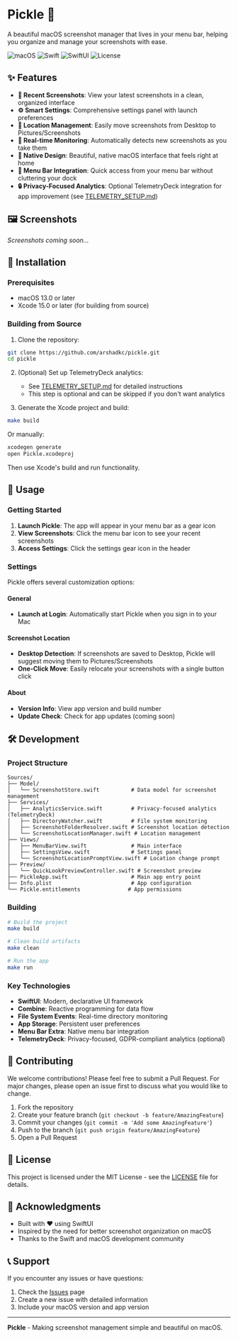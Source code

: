 # Pickle 🥒

A beautiful macOS screenshot manager that lives in your menu bar, helping you organize and manage your screenshots with ease.

![macOS](https://img.shields.io/badge/macOS-13.0+-blue.svg)
![Swift](https://img.shields.io/badge/Swift-5.9+-orange.svg)
![SwiftUI](https://img.shields.io/badge/SwiftUI-4.0+-green.svg)
![License](https://img.shields.io/badge/License-MIT-yellow.svg)

## ✨ Features

- **📸 Recent Screenshots**: View your latest screenshots in a clean, organized interface
- **⚙️ Smart Settings**: Comprehensive settings panel with launch preferences
- **📁 Location Management**: Easily move screenshots from Desktop to Pictures/Screenshots
- **🔄 Real-time Monitoring**: Automatically detects new screenshots as you take them
- **🎨 Native Design**: Beautiful, native macOS interface that feels right at home
- **🚀 Menu Bar Integration**: Quick access from your menu bar without cluttering your dock
- **🔒 Privacy-Focused Analytics**: Optional TelemetryDeck integration for app improvement (see [TELEMETRY_SETUP.md](TELEMETRY_SETUP.md))

## 🖼️ Screenshots

*Screenshots coming soon...*

## 🚀 Installation

### Prerequisites

- macOS 13.0 or later
- Xcode 15.0 or later (for building from source)

### Building from Source

1. Clone the repository:
```bash
git clone https://github.com/arshadkc/pickle.git
cd pickle
```

2. (Optional) Set up TelemetryDeck analytics:
   - See [TELEMETRY_SETUP.md](TELEMETRY_SETUP.md) for detailed instructions
   - This step is optional and can be skipped if you don't want analytics

3. Generate the Xcode project and build:
```bash
make build
```

Or manually:
```bash
xcodegen generate
open Pickle.xcodeproj
```

Then use Xcode's build and run functionality.

## 📖 Usage

### Getting Started

1. **Launch Pickle**: The app will appear in your menu bar as a gear icon
2. **View Screenshots**: Click the menu bar icon to see your recent screenshots
3. **Access Settings**: Click the settings gear icon in the header

### Settings

Pickle offers several customization options:

#### General
- **Launch at Login**: Automatically start Pickle when you sign in to your Mac

#### Screenshot Location
- **Desktop Detection**: If screenshots are saved to Desktop, Pickle will suggest moving them to Pictures/Screenshots
- **One-Click Move**: Easily relocate your screenshots with a single button click

#### About
- **Version Info**: View app version and build number
- **Update Check**: Check for app updates (coming soon)

## 🛠️ Development

### Project Structure

```
Sources/
├── Model/
│   └── ScreenshotStore.swift          # Data model for screenshot management
├── Services/
│   ├── AnalyticsService.swift         # Privacy-focused analytics (TelemetryDeck)
│   ├── DirectoryWatcher.swift         # File system monitoring
│   ├── ScreenshotFolderResolver.swift # Screenshot location detection
│   └── ScreenshotLocationManager.swift # Location management
├── Views/
│   ├── MenuBarView.swift              # Main interface
│   ├── SettingsView.swift             # Settings panel
│   └── ScreenshotLocationPromptView.swift # Location change prompt
├── Preview/
│   └── QuickLookPreviewController.swift # Screenshot preview
├── PickleApp.swift                    # Main app entry point
├── Info.plist                         # App configuration
└── Pickle.entitlements               # App permissions
```

### Building

```bash
# Build the project
make build

# Clean build artifacts
make clean

# Run the app
make run
```

### Key Technologies

- **SwiftUI**: Modern, declarative UI framework
- **Combine**: Reactive programming for data flow
- **File System Events**: Real-time directory monitoring
- **App Storage**: Persistent user preferences
- **Menu Bar Extra**: Native menu bar integration
- **TelemetryDeck**: Privacy-focused, GDPR-compliant analytics (optional)

## 🤝 Contributing

We welcome contributions! Please feel free to submit a Pull Request. For major changes, please open an issue first to discuss what you would like to change.

1. Fork the repository
2. Create your feature branch (`git checkout -b feature/AmazingFeature`)
3. Commit your changes (`git commit -m 'Add some AmazingFeature'`)
4. Push to the branch (`git push origin feature/AmazingFeature`)
5. Open a Pull Request

## 📝 License

This project is licensed under the MIT License - see the [LICENSE](LICENSE) file for details.

## 🙏 Acknowledgments

- Built with ❤️ using SwiftUI
- Inspired by the need for better screenshot organization on macOS
- Thanks to the Swift and macOS development community

## 📞 Support

If you encounter any issues or have questions:

1. Check the [Issues](https://github.com/arshadkc/pickle/issues) page
2. Create a new issue with detailed information
3. Include your macOS version and app version

---

**Pickle** - Making screenshot management simple and beautiful on macOS.
